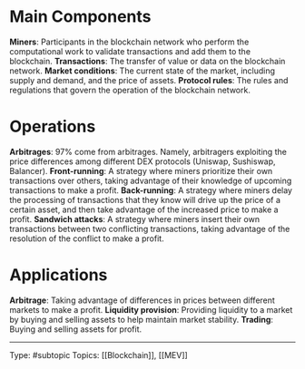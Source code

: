 # Main Components

**Miners**: Participants in the blockchain network who perform the computational work to validate transactions and add them to the blockchain.
**Transactions**: The transfer of value or data on the blockchain network.
**Market conditions**: The current state of the market, including supply and demand, and the price of assets.
**Protocol rules**: The rules and regulations that govern the operation of the blockchain network.

# Operations

**Arbitrages**: 97% come from arbitrages. Namely, arbitragers exploiting the price differences among different DEX protocols (Uniswap, Sushiswap, Balancer).
**Front-running**: A strategy where miners prioritize their own transactions over others, taking advantage of their knowledge of upcoming transactions to make a profit.
**Back-running**: A strategy where miners delay the processing of transactions that they know will drive up the price of a certain asset, and then take advantage of the increased price to make a profit.
**Sandwich attacks**: A strategy where miners insert their own transactions between two conflicting transactions, taking advantage of the resolution of the conflict to make a profit.

# Applications

**Arbitrage**: Taking advantage of differences in prices between different markets to make a profit.
**Liquidity provision**: Providing liquidity to a market by buying and selling assets to help maintain market stability.
**Trading**: Buying and selling assets for profit.


___
Type: #subtopic 
Topics: [[Blockchain]], [[MEV]]

